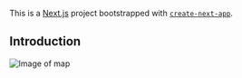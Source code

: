 This is a [Next.js](https://nextjs.org/) project bootstrapped with [`create-next-app`](https://github.com/vercel/next.js/tree/canary/packages/create-next-app).

## Introduction

![Image of map](https://gcdnb.pbrd.co/images/B5im4ghj3fqU.png?o=1)
